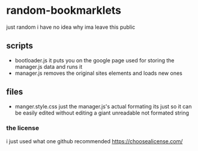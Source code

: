 # random-bookmarklets
just random i have no idea why ima leave this public

## scripts
- bootloader.js
    it puts you on the google page used for storing the manager.js data and runs it
- manager.js
    removes the original sites elements and loads new ones

## files
- manger.style.css
    just the manager.js's actual formating its just so it can be easily edited without editing a giant unreadable not formated string
### the license
i just used what one github recommended
https://choosealicense.com/